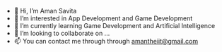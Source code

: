 - 👋 Hi, I’m Aman Savita
- 👀 I’m interested in App Development and Game Development
- 🌱 I’m currently learning Game Development and Artificial Intelligence
- 💞️ I’m looking to collaborate on ...
- 📫 You can contact me through through amantheiit@gmail.com

<!---
pfaman/pfaman is a ✨ special ✨ repository because its `README.md` (this file) appears on your GitHub profile.
You can click the Preview link to take a look at your changes.
--->
